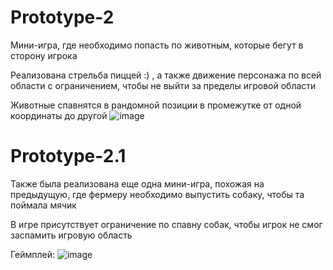 # Prototype-2
 Мини-игра, где необходимо попасть по животным, которые бегут в сторону игрока
 
 Реализована стрельба пиццей :) , а также движение персонажа по всей области с ограничением, чтобы не выйти за пределы игровой области
 
 Животные спавнятся в рандомной позиции в промежутке от одной координаты до другой
![image](https://github.com/HAR4A/Prototype-2/assets/150113486/10637c8c-7a51-4c67-8a3c-d2346144baf7)


# Prototype-2.1
Также была реализована еще одна мини-игра, похожая на предыдущую, где фермеру необходимо выпустить собаку, чтобы та поймала мячик

В игре присутствует ограничение по спавну собак, чтобы игрок не смог заспамить игровую область

Геймплей: 
![image](https://github.com/HAR4A/Prototype-2/assets/150113486/6ebce63d-ebe6-46e6-b75f-5349f7e020ce)
